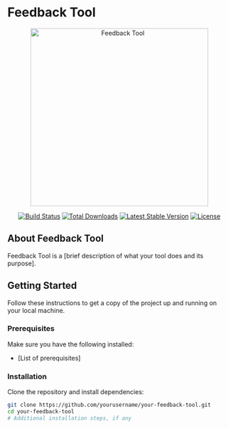 #  Feedback Tool

<p align="center"><a href="https://www.google.com/url?sa=i&url=https%3A%2F%2Ffreepngimg.com%2Fpng%2F12278-feedback-png-clipart&psig=AOvVaw08xduXK--y4cXyUa4rGiLj&ust=1703969656493000&source=images&cd=vfe&opi=89978449&ved=0CBIQjRxqFwoTCND5--LDtYMDFQAAAAAdAAAAABAD" target="_blank"><img src="[https://your-feedback-tool-logo-url.com](https://www.google.com/url?sa=i&url=https%3A%2F%2Ffreepngimg.com%2Fpng%2F12278-feedback-png-clipart&psig=AOvVaw08xduXK--y4cXyUa4rGiLj&ust=1703969656493000&source=images&cd=vfe&opi=89978449&ved=0CBIQjRxqFwoTCND5--LDtYMDFQAAAAAdAAAAABAD)" width="400" alt="Feedback Tool "></a></p>

<p align="center">
<a href="https://github.com/yourusername/your-feedback-tool/actions"><img src="https://github.com/yourusername/your-feedback-tool/workflows/tests/badge.svg" alt="Build Status"></a>
<a href="https://packagist.org/packages/yourusername/your-feedback-tool"><img src="https://img.shields.io/packagist/dt/yourusername/your-feedback-tool" alt="Total Downloads"></a>
<a href="https://packagist.org/packages/yourusername/your-feedback-tool"><img src="https://img.shields.io/packagist/v/yourusername/your-feedback-tool" alt="Latest Stable Version"></a>
<a href="https://packagist.org/packages/yourusername/your-feedback-tool"><img src="https://img.shields.io/packagist/l/yourusername/your-feedback-tool" alt="License"></a>
</p>

## About Feedback Tool

 Feedback Tool is a [brief description of what your tool does and its purpose].

## Getting Started

Follow these instructions to get a copy of the project up and running on your local machine.

### Prerequisites

Make sure you have the following installed:

- [List of prerequisites]

### Installation

Clone the repository and install dependencies:

```bash
git clone https://github.com/yourusername/your-feedback-tool.git
cd your-feedback-tool
# Additional installation steps, if any
